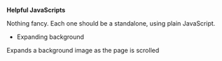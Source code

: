 **Helpful JavaScripts** 

Nothing fancy. Each one should be a standalone, using plain JavaScript.

* Expanding background

Expands a background image as the page is scrolled